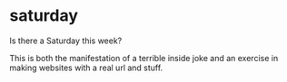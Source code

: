 saturday
========

Is there a Saturday this week?

This is both the manifestation of a terrible inside joke and an exercise in making websites with a real url and stuff.

